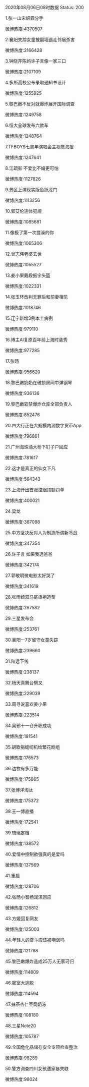 2020年08月06日08时数据
Status: 200

1.张一山宋妍霏分手

微博热度:4370507

2.襄阳失踪女童被翻墙逃走邻居杀害

微博热度:2166428

3.钟晓芹陈屿许子言像一家三口

微博热度:2107109

4.多所高校公布录取通知书设计

微博热度:1255925

5.黎巴嫩不反对就爆炸展开国际调查

微博热度:1249758

6.恒大全球发布六款车

微博热度:1248764

7.TFBOYS七周年演唱会主视觉海报

微博热度:1247641

8.江疏影 不爱比不婚更可怕

微博热度:1127826

9.景区上演现实版鱼跃龙门

微博热度:1113256

10.郭艾伦违体犯规

微博热度:1085681

11.像极了第一次搓澡的你

微博热度:1065306

12.曾志伟老婆去世

微博热度:1055527

13.姜小果戴段振宇头盔

微博热度:1022331

14.张玉环改判无罪后和前妻相见

微博热度:1018746

15.辽宁新增3例本土病例

微博热度:979110

16.博主AI复原百年前上海时装秀

微博热度:977285

17.张旸

微博热度:956620

18.黎巴嫩奶奶在破损房间中弹钢琴

微博热度:936136

19.黎巴嫩软禁爆炸仓库全部负责人

微博热度:852476

20.四大行正在大规模内测数字货币App

微博热度:796861

21.广州海珠涌大桥下钉子户回应

微博热度:781617

22.这才是真正的仙女下凡

微博热度:564343

23.上海开出首张控烟顶额罚单

微博热度:400021

24.梁龙

微博热度:367098

25.中方坚决反对人为制造所谓新冷战

微博热度:347354

26.许子言 如果我选爸爸

微博热度:342174

27.郭敬明微电影太好哭了

微博热度:341619

28.张雨绮双马尾旗袍造型

微博热度:287582

29.三星发布会

微博热度:253761

30.襄阳一7岁留守女童失踪

微博热度:239660

31.陆远下线

微博热度:238137

32.杨天真舞台劈叉

微博热度:229039

33.周寻说喜欢姜小果

微博热度:223514

34.吴邪十一仓升职成功

微博热度:181541

35.胡歌捐缝纫机给繁花剧组

微博热度:176573

36.边牧有多万能

微博热度:175865

37.张博洋淘汰

微博热度:175372

38.王一博直播

微博热度:172541

39.琉璃定档

微博热度:138572

40.爱情中控制欲强真的是爱吗

微博热度:137569

41.重启

微博热度:128706

42.张旸小智杨润泽回应

微博热度:126812

43.方媛回复网友

微博热度:125003

44.年轻人的奋斗应该被嘲讽吗

微博热度:121788

45.黎巴嫩爆炸造成25万人无家可归

微博热度:114809

46.密室大逃脱

微博热度:114594

47.抹茶杏仁豆腐奶冻

微博热度:108180

48.三星Note20

微博热度:105787

49.全国危化品储存安全专项检查整治

微博热度:98289

50.警方调查四川女孩遭家暴失联

微博热度:98024

